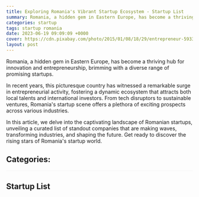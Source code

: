 ```yaml
---
title: Exploring Romania's Vibrant Startup Ecosystem - Startup List
summary: Romania, a hidden gem in Eastern Europe, has become a thriving hub for innovation and entrepreneurship.
categories: startup
tags: startup romania
date: 2023-06-19 09:09:09 +0000
cover: https://cdn.pixabay.com/photo/2015/01/08/18/29/entrepreneur-593361_960_720.jpg
layout: post
---
```


Romania, a hidden gem in Eastern Europe, has become a thriving hub for innovation and entrepreneurship, brimming with a diverse range of promising startups.

In recent years, this picturesque country has witnessed a remarkable surge in entrepreneurial activity, fostering a dynamic ecosystem that attracts both local talents and international investors. From tech disruptors to sustainable ventures, Romania's startup scene offers a plethora of exciting prospects across various industries.

In this article, we delve into the captivating landscape of Romanian startups, unveiling a curated list of standout companies that are making waves, transforming industries, and shaping the future. Get ready to discover the rising stars of Romania's startup world.

<h2>Categories:</h2>
<div id="categories" style="position: -webkit-sticky; position: sticky; top: 0; background-color: white; border-bottom: 1px solid #f2f2f2;"></div>

<h2>Startup List</h2>
<div id="startup-list"></div>

<script>
  const startupList = 
{

    "Advertisment" : [
        {
            "name": "Bumper CLub",
            "url": "https://bumper.club/",
            "description": "Earn money by adding stickers on your car.",
            "category": "Ads"
        }
    ],
    "AgriTech": [
        {
            "name": "Agricloud",
            "url": "https://agricloud.ro",
            "description": "AgriCloud monitors crops, vineyards, orchards and animal farms using IoT technology.",
            "category": "Agro"
        },
        {
            "name": "Apiarybook",
            "url": "https://apiarybook.com",
            "description": "Our solutions have been developed to address the challenges of modern beekeeping and support communication across the board between beekeepers, beekeeping associations, farmers, universities, researchers and local authorities.",
            "category": "Agro"
        },
        {
            "name": "CBNagro.tech",
            "url": "https://cbnagro.tech",
            "description": "CBNagro.tech is a IoT product that mixes hardware with software in order to help silo and warehouses owners get more profitable, avoiding silage and quality loss of their products",
            "category": "Agro"
        },
        {
            "name": "Ogor.ro",
            "url": "https://ogor.ro",
            "description": "OGOR is a monitoring tool that helps farmers control the status of their crop and understand the consequences of their agricultural practices, based on historical and up-to-date vegetation maps, processed from Copernicus satellite data.",
            "category": "Agro"
        },
        {
            "name": "Bonapp.eco",
            "url": "https://bonapp.eco",
            "description": "bonapp.eco helps businesses reduce food waste, by connecting users with local retailers, including grocery stores, restaurants, shops, gas stations, bakeries, coffee shops, hotels, etc. Through the app, users can purchase products approaching their expiration date, at a 40% to 80% discount.",
            "category": "Agro"
        },
        {
            "name": "Dahnapp",
            "url": "https://dahnapp.com",
            "description": "Dahna is a diet application that helps you keep your heart healthy every day and reduces the risk of cardiovascular disease created with the expertise of cardiologists and advised by a nutritionist",
            "category": "Agro"
        },
        {
            "name": "Fimon",
            "url": "https://fimon.ro",
            "description": "Fimon is a precision farming startup, which helps farmers with disease, pest and weather alerts on their mobile phones for an increased crop health",
            "category": "Agro"
        }
    ],
    "AI": [
        {
            "name": "httpscleanvoiceai",
            "url": "https://cleanvoice.ai",
            "description": "Cleanvoice is an artificial intelligence which removes filler sounds, stuttering and mouth sounds from your podcast or audio recording",
            "category": "AI"
        },
    ],
    "Audio": [
        {
            "name": "Cleanvoice",
            "url": "https://cleanvoice.ai",
            "description": "Cleanvoice is an artificial intelligence which removes filler sounds, stuttering and mouth sounds from your podcast or audio recording",
            "category": "Audio, AI"
        }
    ],
    "Auto": [
        {
            "name": "Drivegrade",
            "url": "https://drivegrade.eu",
            "description": "Evaluate the drivers behaviour.",
            "category": "Auto"
        },
        {
            "name": "Oxid OS",
            "url": "https://oxidos.io/",
            "description": "Welcome to OxidOS Automotive. Rust-based secure ecosystem for safety critical automotive ECUs.",
            "category": "Automotive"
        }
    ],
    "Booking": [
        {
            "name": "Liteapp",
            "url": "https://liteapp.co",
            "description": "Booking services",
            "category": "Booking"
        }
    ],
    "Business": [
        {
            "name": "iflows",
            "url": "https://iflows.com",
            "description": "Discover the platform that will help your business on all levels: organization, production, sales, marketing and finance. Organize your employees better and forget about financial losses caused by lost time or random processes.",
            "category": "Business"
        },
        {
            "name": "Fieldos",
            "url": "https://www.fieldos.co/",
            "description": "FieldOS is an intuitive, one stop shop Asset Operations Management solution that embeds all the flows your Maintenance & Reliability teams need: job management, real time communication and many more.",
            "category": "Business"
        },
        {
            "name": "Profluo",
            "url": "https://profluo.com/home",
            "description": "Read and post invoices in great detail, using Artificial Intelligence.",
            "category": "Business, Documents"
        },
        {
            "name": "Veridion",
            "url": "https://veridion.com/",
            "description": "Find any company by any criteria: products, materials, certifications and more.",
            "category": "Business, AI"
        }
    ],
    "Cloud": [
        {
            "name": "niftylearning",
            "url": "https://niftylearning.io",
            "description": "At Nifty, we believe tedious L&D admin work should be a thing of the past. That’s why we’re setting a new LMS standard – Nifty is user-friendly, intuitive, and it works for you, not against you. ",
            "category": "Cloud"
        }
    ],
    "CRM": [
        {
            "name": "Tiny ERP",
            "url": "https://tinyerp.app",
            "description": "Intuitive and elegant CRM interface for small and medium businesses.",
            "category": "CRM"
        }
    ],
    "Ecommerce": [
        {
            "name": "Aqurate",
            "url": "https://aqurate.ai",
            "description": "AI-driven personalization tools to boost your eCommerce shop. Connect your shop with Aqurate and get the most out of each website visitor. Boost your conversions, AOV, and customer retention through personalized product recommendations and behavioral segmentation.",
            "category": "Ecommerce, AI"
        },
        {
            "name": "Blugento",
            "url": "https://blugento.ro",
            "description": "Build your online store with Blugento, simple and fast.",
            "category": "Ecommerce"
        },
        {
            "name": "Easy Sales",
            "url": "https://easy-sales.com",
            "description": "Stay ahead of competition with our automated selling solution",
            "category": "Ecommerce"
        },
        {
            "name": "Flaminjoy",
            "url": "https://flaminjoy.com",
            "description": "Shorten the path from SKU discovery to buy UGC platform that provides proven growth in CTR & sales",
            "category": "Ecommerce"
        }
    ],
    "E-health": [
        {
            "name": "httpssynaptiqio",
            "url": "https://synaptiq.io/",
            "description": "Our revolutionary software is a tool that separates cancerous tumours and organs at risk with the help of Artificial Intelligence.",
            "category": "E-health, AI"
        },
        {
            "name": "AIDE Health",
            "url": "https://www.aide.health/",
            "description": "Aide is a digital health platform that helps patients and their clinicians better understand and manage chronic disease.",
            "category": "E-health, AI"
        },
        {
            "name": "Rayscape",
            "url": "https://rayscape.ai/",
            "description": "We augment radiologists analyzing X-rays and CTs by tapping into 15,000,000 medical images of experience.",
            "category": "E-health, AI"
        }
    ],
    "E-learning": [
        {
            "name": "Tootor",
            "url": "https://tootor.ro",
            "description": "The first platform in Romania where you can do meditations and courses online, quickly, simply and efficiently.",
            "category": "E-learning"
        }
    ],
    "Finance": [
        {
            "name": "Thinkout",
            "url": "https://thinkout.io",
            "description": "ThinkOut is the solution that helps entrepreneurs analyze and forecast receipts and payments based on bank history.",
            "category": "Finance, Payments"
        },
    ],
    "Fitness": [
        {
            "name": "Xtrainer",
            "url": "https://xtrainer.fit",
            "description": "Individuals can easily browse through profiles, compare services, and make informed decisions.",
            "category": "Health, Fitness"
        }
    ],
    "Green": [
        {
            "name": "Ecotree",
            "url": "https://ecotree.ro",
            "description": "Prima platformă digitală de management al deșeurilor din România",
            "category": "Green"
        }
    ],
    "Kids": [
        {
            "name": "Kids Finance Solutions",
            "url": "https://kidsfinancesolutions.com",
            "description": "The fully interactive app that teaches your kids finance.",
            "category": "Kids, Finance"
        }
    ],
    "Logistics": [
        {
            "name": "Yload",
            "url": "https://global.yload.eu/",
            "description": "All your work in one place: logistics, carriers, shippers, suppliers and customers",
            "category": "Logistics, AI"
        },
        {
            "name": "Cargobuddy",
            "url": "https://cargobuddy.ro/",
            "description": "Optimize your cost, save time and send a cargo anywhere and anytime. Our mission is to get every cargo to its destination.",
            "category": "Logistics"
        },
          {
            "name": "Cargo Planning",
            "url": "https://cargoplanning.com/",
            "description": "CargoPlanning - A platform dedicated to production companies for transport process management",
            "category": "Logistics, Management"
        }
    ],
    "Security": [
        {
            "name": "Sypher",
            "url": "https://sypher.eu",
            "description": "Information Security & Privacy Management Integrated Software",
            "category": "Security, Privacy"
        }
    ],
    "Sport": [
        {
            "name": "Expertsport",
            "url": "https://expertsport.club",
            "description": "Sports club management platform",
            "category": "Sport"
        },
        {
            "name": "Jogga App",
            "url": "https://jogga.app",
            "description": "Our goal is to bring players together to create unique experiences and new friends",
            "category": "Sport"
        }
    ],
    "Tech": [
        {
            "name": "Dogo App",
            "url": "https://dogoapp.ro",
            "description": "Walk your dog, mobile app",
            "category": "Tech, Life"
        },
        {
            "name": "Blume",
            "url": "https://blume.ro",
            "description": "We reduce accidents at pedestrian crossings",
            "category": "Tech"
        },
        {
            "name": "Bit Poke",
            "url": "https://bitpoke.io",
            "description": "We are making cloud-native technology accessible in the WordPress world. Everyone should have access to modern WebOps infrastructure.",
            "category": "Tech"
        },
    ],
    "Transport": [
        {
            "name": "Manager Flota",
            "url": "https://managerflota.ro",
            "description": "Simplify your alternative transport fleet management. Manage weekly payments, drivers, cars and reports simply and quickly.",
            "category": "Transport"
        }
    ],
    "Travel": [
        {
            "name": "Questo app",
            "url": "https://questoapp.com",
            "description": "Questo is a platform for real-world city exploration games written and designed by professional content creators, companies and amateur storytellers around the world.",
            "category": "Travel"
        },
        {
            "name": "Travlocals",
            "url": "https://travlocals.com/",
            "description": "Choose the most spectacular accommodations in Romania",
            "category": "Travel"
        }
    ],
    "Video": [
        {
            "name": "httpshyperhumancc",
            "url": "https://hyperhuman.cc",
            "description": "Automate the video production process with AI and deliver personalized, engaging content.",
            "category": "Video, AI"
        }
    ],  
}

  // loop over startupList object and add them to the div element with startup-list id
  Object.keys(startupList).forEach((key) => {
    document.getElementById("categories").innerHTML += `
            <div class="category" style="display: inline-block;">
                <a href="#${key}">${key}</a> |
            </div>
        `;

    document.getElementById("startup-list").innerHTML += `
            <div id="${key}">
                <h3>${key}</h3>
                <ul>
                    ${startupList[key]
                      .map(
                        (startup) => `
                            <li>
                              <p><a href="${startup.url}" target="_blank">${startup.name}</a> | Category: ${startup.category}</p>
                              <p>${startup.description}</p>
                            </li>
                        `
                      )
                      .join("")}
                </ul>
            </div>
        `;
  });
</script>
